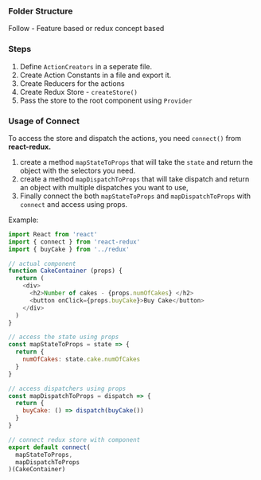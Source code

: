 ### Folder Structure
Follow - Feature based or redux concept based

### Steps
1. Define `ActionCreators` in a seperate file.
2. Create Action Constants in a file and export it.
3. Create Reducers for the actions
4. Create Redux Store - `createStore()`
5. Pass the store to the root component using `Provider`

### Usage of Connect

To access the store and dispatch the actions, you need `connect()` from **react-redux.**
1. create a method `mapStateToProps` that will take the `state` and return the object with the selectors you need.
2. create a method `mapDispatchToProps` that will take dispatch and return an object with multiple dispatches you want to use,
3. Finally connect the both `mapStateToProps` and `mapDispatchToProps` with `connect` and access using props.

Example:
	
```js
import React from 'react'
import { connect } from 'react-redux'
import { buyCake } from '../redux'

// actual component
function CakeContainer (props) {
  return (
    <div>
      <h2>Number of cakes - {props.numOfCakes} </h2>
      <button onClick={props.buyCake}>Buy Cake</button>
    </div>
  )
}

// access the state using props
const mapStateToProps = state => {
  return {
    numOfCakes: state.cake.numOfCakes
  }
}

// access dispatchers using props
const mapDispatchToProps = dispatch => {
  return {
    buyCake: () => dispatch(buyCake())
  }
}

// connect redux store with component
export default connect(
  mapStateToProps,
  mapDispatchToProps
)(CakeContainer)

```